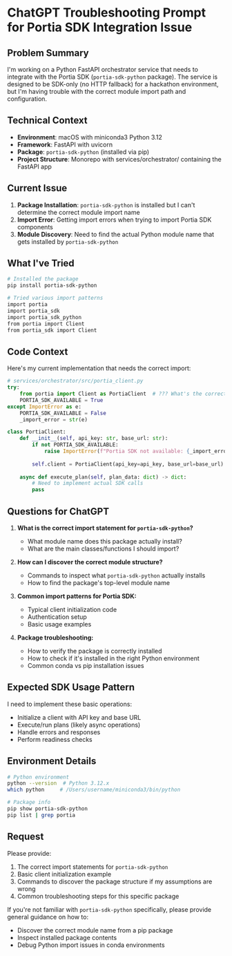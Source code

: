 # ChatGPT Troubleshooting Prompt for Portia SDK Integration Issue

## Problem Summary
I'm working on a Python FastAPI orchestrator service that needs to integrate with the Portia SDK (`portia-sdk-python` package). The service is designed to be SDK-only (no HTTP fallback) for a hackathon environment, but I'm having trouble with the correct module import path and configuration.

## Technical Context
- **Environment**: macOS with miniconda3 Python 3.12
- **Framework**: FastAPI with uvicorn
- **Package**: `portia-sdk-python` (installed via pip)
- **Project Structure**: Monorepo with services/orchestrator/ containing the FastAPI app

## Current Issue
1. **Package Installation**: `portia-sdk-python` is installed but I can't determine the correct module import name
2. **Import Error**: Getting import errors when trying to import Portia SDK components
3. **Module Discovery**: Need to find the actual Python module name that gets installed by `portia-sdk-python`

## What I've Tried
```bash
# Installed the package
pip install portia-sdk-python

# Tried various import patterns
import portia
import portia_sdk
import portia_sdk_python
from portia import Client
from portia_sdk import Client
```

## Code Context
Here's my current implementation that needs the correct import:

```python
# services/orchestrator/src/portia_client.py
try:
    from portia import Client as PortiaClient  # ??? What's the correct import?
    PORTIA_SDK_AVAILABLE = True
except ImportError as e:
    PORTIA_SDK_AVAILABLE = False
    _import_error = str(e)

class PortiaClient:
    def __init__(self, api_key: str, base_url: str):
        if not PORTIA_SDK_AVAILABLE:
            raise ImportError(f"Portia SDK not available: {_import_error}")
        
        self.client = PortiaClient(api_key=api_key, base_url=base_url)
    
    async def execute_plan(self, plan_data: dict) -> dict:
        # Need to implement actual SDK calls
        pass
```

## Questions for ChatGPT
1. **What is the correct import statement for `portia-sdk-python`?**
   - What module name does this package actually install?
   - What are the main classes/functions I should import?

2. **How can I discover the correct module structure?**
   - Commands to inspect what `portia-sdk-python` actually installs
   - How to find the package's top-level module name

3. **Common import patterns for Portia SDK:**
   - Typical client initialization code
   - Authentication setup
   - Basic usage examples

4. **Package troubleshooting:**
   - How to verify the package is correctly installed
   - How to check if it's installed in the right Python environment
   - Common conda vs pip installation issues

## Expected SDK Usage Pattern
I need to implement these basic operations:
- Initialize a client with API key and base URL
- Execute/run plans (likely async operations)
- Handle errors and responses
- Perform readiness checks

## Environment Details
```bash
# Python environment
python --version  # Python 3.12.x
which python     # /Users/username/miniconda3/bin/python

# Package info
pip show portia-sdk-python
pip list | grep portia
```

## Request
Please provide:
1. The correct import statements for `portia-sdk-python`
2. Basic client initialization example
3. Commands to discover the package structure if my assumptions are wrong
4. Common troubleshooting steps for this specific package

If you're not familiar with `portia-sdk-python` specifically, please provide general guidance on how to:
- Discover the correct module name from a pip package
- Inspect installed package contents
- Debug Python import issues in conda environments
